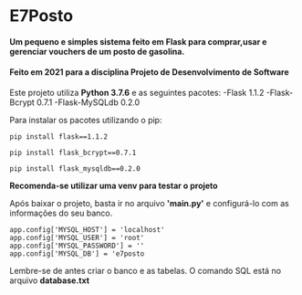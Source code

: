 # E7Posto
#### Um pequeno e simples sistema feito em **Flask** para comprar,usar e gerenciar vouchers de um posto de gasolina.
#### Feito em 2021 para a disciplina **Projeto de Desenvolvimento de Software**


Este projeto utiliza **Python 3.7.6** e as seguintes pacotes:
-Flask         1.1.2
-Flask-Bcrypt  0.7.1
-Flask-MySQLdb 0.2.0

Para instalar os pacotes utilizando o pip:
```
pip install flask==1.1.2
```
```
pip install flask_bcrypt==0.7.1
```
```
pip install flask_mysqldb==0.2.0
```

**Recomenda-se utilizar uma venv para testar o projeto**

Após baixar o projeto, basta ir no arquivo **'main.py'** e configurá-lo com as informações do seu banco.
```
app.config['MYSQL_HOST'] = 'localhost'
app.config['MYSQL_USER'] = 'root'
app.config['MYSQL_PASSWORD'] = ''
app.config['MYSQL_DB'] = 'e7posto
```

Lembre-se de antes criar o banco e as tabelas. O comando SQL está no arquivo **database.txt**
